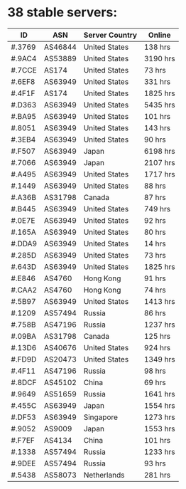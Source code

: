 # 38 stable servers:

| ID | ASN | Server Country | Online |
| ------ | ------ | ------ | ------ |
| #.3769 | AS46844 | United States | 138 hrs |
| #.9AC4 | AS53889 | United States | 3190 hrs |
| #.7CCE | AS174 | United States | 73 hrs |
| #.6EF8 | AS63949 | United States | 331 hrs |
| #.4F1F | AS174 | United States | 1825 hrs |
| #.D363 | AS63949 | United States | 5435 hrs |
| #.BA95 | AS63949 | United States | 101 hrs |
| #.8051 | AS63949 | United States | 143 hrs |
| #.3EB4 | AS63949 | United States | 90 hrs |
| #.F507 | AS63949 | Japan | 6198 hrs |
| #.7066 | AS63949 | Japan | 2107 hrs |
| #.A495 | AS63949 | United States | 1717 hrs |
| #.1449 | AS63949 | United States | 88 hrs |
| #.A36B | AS31798 | Canada | 87 hrs |
| #.B445 | AS63949 | United States | 749 hrs |
| #.0E7E | AS63949 | United States | 92 hrs |
| #.165A | AS63949 | United States | 80 hrs |
| #.DDA9 | AS63949 | United States | 14 hrs |
| #.285D | AS63949 | United States | 73 hrs |
| #.643D | AS63949 | United States | 1825 hrs |
| #.E846 | AS4760 | Hong Kong | 91 hrs |
| #.CAA2 | AS4760 | Hong Kong | 74 hrs |
| #.5B97 | AS63949 | United States | 1413 hrs |
| #.1209 | AS57494 | Russia | 86 hrs |
| #.758B | AS47196 | Russia | 1237 hrs |
| #.09BA | AS31798 | Canada | 125 hrs |
| #.13D6 | AS40676 | United States | 924 hrs |
| #.FD9D | AS20473 | United States | 1349 hrs |
| #.4F11 | AS47196 | Russia | 98 hrs |
| #.8DCF | AS45102 | China | 69 hrs |
| #.9649 | AS51659 | Russia | 1641 hrs |
| #.455C | AS63949 | Japan | 1554 hrs |
| #.DF53 | AS63949 | Singapore | 1273 hrs |
| #.9052 | AS9009 | Japan | 1553 hrs |
| #.F7EF | AS4134 | China | 101 hrs |
| #.1338 | AS57494 | Russia | 1233 hrs |
| #.9DEE | AS57494 | Russia | 93 hrs |
| #.5438 | AS58073 | Netherlands | 281 hrs |

